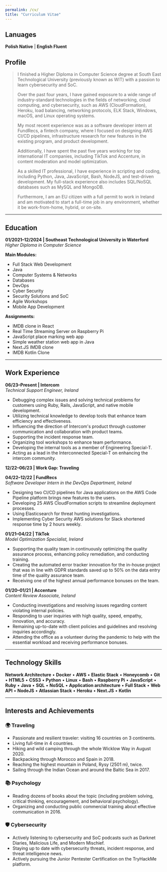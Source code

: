 ```yaml
---
permalink: /cv/
title: "Curriculum Vitae"
---
```


## Lanuages

**Polish Native** | **English Fluent**


## Profile

> I finished a Higher Diploma in Computer Science degree at South East Technological University (previously known as WIT) with a passion to learn cybersecurity and SoC.
>
> Over the past four years, I have gained exposure to a wide range of industry-standard technologies in the fields of networking, cloud computing, and cybersecurity, such as AWS (CloudFormation), Heroku, load balancing, networking protocols, ELK Stack, Windows, macOS, and Linux operating systems.
>
> My most recent experience was as a software developer intern at FundRecs, a fintech company, where I focused on designing AWS CI/CD pipelines, infrastructure research for new features in the existing program, and product development.
>
> Additionally, I have spent the past five years working for top international IT companies, including TikTok and Accenture, in content moderation and model optimization.
>
> As a skilled IT professional, I have experience in scripting and coding, including Python, Java, JavaScript, Bash, NodeJS, and test-driven development. My full-stack experience also includes SQL/NoSQL databases such as MySQL and MongoDB.
>
> Furthermore, I am an EU citizen with a full permit to work in Ireland and am motivated to start a full-time job in any environment, whether it be work-from-home, hybrid, or on-site.

---

## Education

**01/2021–12/2024 | Southeast Technological University in Waterford**  
*Higher Diploma in Computer Science*

**Main Modules:**
- Full Stack Web Development
- Java
- Computer Systems & Networks
- Databases
- DevOps
- Cyber Security
- Security Solutions and SoC
- Agile Workshops
- Mobile App Development

**Assignments:**
- IMDB clone in React
- Real Time Streaming Server on Raspberry Pi
- JavaScript place marking web app
- Simple weather station web app in Java
- Next.JS IMDB clone
- IMDB Kotlin Clone

---

## Work Experience

**06/23–Present | Intercom**  
*Technical Support Engineer, Ireland*
- Debugging complex issues and solving technical problems for customers using Ruby, Rails, JavaScript, and native mobile development.
- Utilizing technical knowledge to develop tools that enhance team efficiency and effectiveness.
- Influencing the direction of Intercom's product through customer communication and collaboration with product teams.
- Supporting the incident response team.
- Organizing tool workshops to enhance team performance.
- Developing the internal tools as a member of Engineering Special-T.
- Acting as a lead in the Interconnected Special-T on enhancing the intercom community.

**12/22–06/23 | Work Gap: Traveling** 

**04/22–12/22 | FundRecs**  
*Software Developer Intern in the DevOps Department, Ireland*
- Designing two CI/CD pipelines for Java applications on the AWS Code Pipeline platform brings new features to the users.
- Developing 25 AWS CloudFormation scripts to streamline deployment processes.
- Using Elasticsearch for threat hunting investigations.
- Implementing Cyber Security AWS solutions for Slack shortened response time by 2 hours weekly.

**01/21–04/22 | TikTok**  
*Model Optimization Specialist, Ireland*
- Supporting the quality team in continuously optimizing the quality assurance process, enhancing policy remediation, and conducting training.
- Creating the automated error tracker innovation for the in-house project that was in line with GDPR standards saved up to 50% on the data entry time of the quality assurance team.
- Receiving one of the highest annual performance bonuses on the team.

**01/20–01/21 | Accenture**  
*Content Review Associate, Ireland*
- Conducting investigations and resolving issues regarding content violating internal policies.
- Responding to user inquiries with high quality, speed, empathy, innovation, and accuracy.
- Remaining up-to-date with client policies and guidelines and resolving inquiries accordingly.
- Attending the office as a volunteer during the pandemic to help with the essential workload and receiving performance bonuses.

---

## Technology Skills

**Network Architecture** • **Docker** • **AWS** • **Elastic Stack** • **Honeycomb** • **Git** • **HTML5** • **CSS3** • **Python** • **Linux** • **Bash** • **Raspberry Pi** • **JavaScript** • **Ruby** • **Java** • **SQL** • **NoSQL** • **Application architecture** • **Full Stack** • **Web API** • **NodeJS** • **Atlassian Stack** • **Heroku** • **Next.JS** • **Kotlin**

---

## Interests and Achievements

### 🌍 Traveling
- Passionate and resilient traveler: visiting 16 countries on 3 continents.
- Living full-time in 4 countries.
- Hiking and wild camping through the whole Wicklow Way in August 2020.
- Backpacking through Morocco and Spain in 2018.
- Reaching the highest mountain in Poland, Rysy (2501 m), twice.
- Sailing through the Indian Ocean and around the Baltic Sea in 2017.

### 📚 Psychology
- Reading dozens of books about the topic (including problem solving, critical thinking, encouragement, and behavioral psychology).
- Organizing and conducting public commercial training about effective communication in 2016.

### 🛡️ Cybersecurity
- Actively listening to cybersecurity and SoC podcasts such as Darknet Diaries, Malicious Life, and Modern Mischief.
- Staying up to date with cybersecurity threats, incident response, and threat intelligence news.
- Actively pursuing the Junior Pentester Certification on the TryHackMe platform.